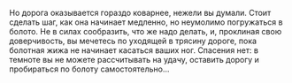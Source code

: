 Но дорога оказывается гораздо коварнее, нежели вы думали. Стоит сделать шаг, как она начинает медленно, но неумолимо погружаться в болото. Не в силах сообразить, что же надо делать, и, проклиная свою доверчивость, вы мечетесь по уходящей в трясину дороге, пока болотная жижа не начинает касаться ваших ног. Спасения нет: в темноте вы не можете рассчитывать на удачу, оставить дорогу и пробираться по болоту самостоятельно...

